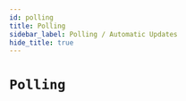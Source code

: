 ```yaml
---
id: polling
title: Polling
sidebar_label: Polling / Automatic Updates
hide_title: true
---
```


# `Polling`